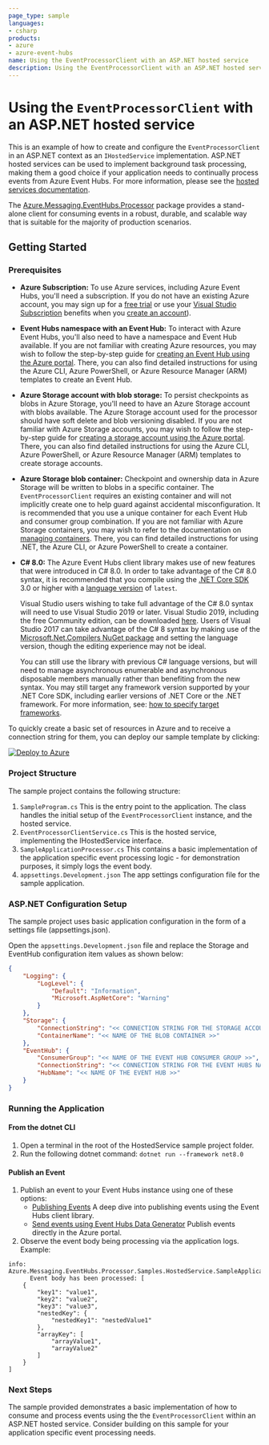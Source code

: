 ```yaml
---
page_type: sample
languages:
- csharp
products:
- azure
- azure-event-hubs
name: Using the EventProcessorClient with an ASP.NET hosted service
description: Using the EventProcessorClient with an ASP.NET hosted service
---
```


# Using the `EventProcessorClient` with an ASP.NET hosted service
This is an example of how to create and configure the `EventProcessorClient` in an ASP.NET context as an `IHostedService` implementation.
ASP.NET hosted services can be used to implement background task processing, making them a good choice if your application needs to continually process events from Azure Event Hubs.  For more information, please see the [hosted services documentation](https://learn.microsoft.com/aspnet/core/fundamentals/host/hosted-services).

The [Azure.Messaging.EventHubs.Processor](https://github.com/Azure/azure-sdk-for-net/blob/main/sdk/eventhub/Azure.Messaging.EventHubs.Processor/README.md) package provides a stand-alone client for consuming events in a robust, durable, and scalable way that is suitable for the majority of production scenarios.

## Getting Started

### Prerequisites
- **Azure Subscription:**  To use Azure services, including Azure Event Hubs, you'll need a subscription.  If you do not have an existing Azure account, you may sign up for a [free trial](https://azure.microsoft.com/free/dotnet/) or use your [Visual Studio Subscription](https://visualstudio.microsoft.com/subscriptions/) benefits when you [create an account](https://azure.microsoft.com/account)).

- **Event Hubs namespace with an Event Hub:** To interact with Azure Event Hubs, you'll also need to have a namespace and Event Hub available.  If you are not familiar with creating Azure resources, you may wish to follow the step-by-step guide for [creating an Event Hub using the Azure portal](https://docs.microsoft.com/azure/event-hubs/event-hubs-create).  There, you can also find detailed instructions for using the Azure CLI, Azure PowerShell, or Azure Resource Manager (ARM) templates to create an Event Hub.

- **Azure Storage account with blob storage:** To persist checkpoints as blobs in Azure Storage, you'll need to have an Azure Storage account with blobs available.  The Azure Storage account used for the processor should have soft delete and blob versioning disabled.  If you are not familiar with Azure Storage accounts, you may wish to follow the step-by-step guide for [creating a storage account using the Azure portal](https://docs.microsoft.com/azure/storage/common/storage-quickstart-create-account?toc=%2Fazure%2Fstorage%2Fblobs%2Ftoc.json&tabs=azure-portal).  There, you can also find detailed instructions for using the Azure CLI, Azure PowerShell, or Azure Resource Manager (ARM) templates to create storage accounts.

- **Azure Storage blob container:** Checkpoint and ownership data in Azure Storage will be written to blobs in a specific container.  The `EventProcessorClient` requires an existing container and will not implicitly create one to help guard against accidental misconfiguration.  It is recommended that you use a unique container for each Event Hub and consumer group combination.  If you are not familiar with Azure Storage containers, you may wish to refer to the documentation on [managing containers](https://docs.microsoft.com/azure/storage/blobs/storage-blob-container-create?tabs=dotnet).  There, you can find detailed instructions for using .NET, the Azure CLI, or Azure PowerShell to create a container.

- **C# 8.0:** The Azure Event Hubs client library makes use of new features that were introduced in C# 8.0.  In order to take advantage of the C# 8.0 syntax, it is recommended that you compile using the [.NET Core SDK](https://dotnet.microsoft.com/download) 3.0 or higher with a [language version](https://docs.microsoft.com/dotnet/csharp/language-reference/configure-language-version#override-a-default) of `latest`. 

  Visual Studio users wishing to take full advantage of the C# 8.0 syntax will need to use Visual Studio 2019 or later.  Visual Studio 2019, including the free Community edition, can be downloaded [here](https://visualstudio.microsoft.com).  Users of Visual Studio 2017 can take advantage of the C# 8 syntax by making use of the [Microsoft.Net.Compilers NuGet package](https://www.nuget.org/packages/Microsoft.Net.Compilers/) and setting the language version, though the editing experience may not be ideal.

  You can still use the library with previous C# language versions, but will need to manage asynchronous enumerable and asynchronous disposable members manually rather than benefiting from the new syntax.  You may still target any framework version supported by your .NET Core SDK, including earlier versions of .NET Core or the .NET framework.  For more information, see: [how to specify target frameworks](https://docs.microsoft.com/dotnet/standard/frameworks#how-to-specify-target-frameworks).  

To quickly create a basic set of resources in Azure and to receive a connection string for them, you can deploy our sample template by clicking:

[![Deploy to Azure](https://aka.ms/deploytoazurebutton)](https://portal.azure.com/#create/Microsoft.Template/uri/https%3A%2F%2Fraw.githubusercontent.com%2FAzure%2Fazure-sdk-for-net%2Fmaster%2Fsdk%2Feventhub%2FAzure.Messaging.EventHubs.Processor%2Fassets%2Fsamples-azure-deploy.json)

### Project Structure

The sample project contains the following structure:

1. `SampleProgram.cs` This is the entry point to the application. The class handles the initial setup of the `EventProcessorClient` instance, and the hosted service.
2. `EventProcessorClientService.cs` This is the hosted service, implementing the IHostedService interface.
3. `SampleApplicationProcessor.cs` This contains a basic implementation of the application specific event processing logic - for demonstration purposes, it simply logs the event body.
4. `appsettings.Development.json` The app settings configuration file for the sample application.

### ASP.NET Configuration Setup

The sample project uses basic application configuration in the form of a settings file (appsettings.json).

Open the `appsettings.Development.json` file and replace the Storage and EventHub configuration item values as shown below:

```json
{
    "Logging": {
        "LogLevel": {
            "Default": "Information",
            "Microsoft.AspNetCore": "Warning"
        }
    },
    "Storage": {
        "ConnectionString": "<< CONNECTION STRING FOR THE STORAGE ACCOUNT >>",
        "ContainerName": "<< NAME OF THE BLOB CONTAINER >>"
    },
    "EventHub": {
        "ConsumerGroup": "<< NAME OF THE EVENT HUB CONSUMER GROUP >>",
        "ConnectionString": "<< CONNECTION STRING FOR THE EVENT HUBS NAMESPACE >>",
        "HubName": "<< NAME OF THE EVENT HUB >>"
    }
}
```

### Running the Application

#### From the dotnet CLI

1. Open a terminal in the root of the HostedService sample project folder.
2. Run the following dotnet command: ```dotnet run --framework net8.0```

#### Publish an Event

1. Publish an event to your Event Hubs instance using one of these options:
    * [Publishing Events](https://github.com/Azure/azure-sdk-for-net/blob/main/sdk/eventhub/Azure.Messaging.EventHubs/samples/Sample04_PublishingEvents.md) A deep dive into publishing events using the Event Hubs client library.
    * [Send events using Event Hubs Data Generator](https://learn.microsoft.com/azure/event-hubs/send-and-receive-events-using-data-generator#send-events-using-event-hubs-data-generator) Publish events directly in the Azure portal.
2. Observe the event body being processing via the application logs. Example:

```
info: Azure.Messaging.EventHubs.Processor.Samples.HostedService.SampleApplicationProcessor[0]
      Event body has been processed: [
    {
        "key1": "value1",
        "key2": "value2",
        "key3": "value3",
        "nestedKey": {
            "nestedKey1": "nestedValue1"
        },
        "arrayKey": [
            "arrayValue1",
            "arrayValue2"
        ]
    }
]
```

### Next Steps

The sample provided demonstrates a basic implementation of how to consume and process events using the the `EventProcessorClient` within an ASP.NET hosted service. Consider building on this sample for your application specific event processing needs.

